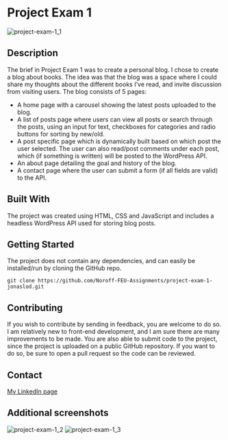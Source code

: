 # Project Exam 1
![project-exam-1_1](https://user-images.githubusercontent.com/95305401/194045035-6f2c0647-370e-4560-b5f4-b0ec1fe55d78.jpg)

## Description

The brief in Project Exam 1 was to create a personal blog. I chose to create a blog about books. The idea was that the blog was a space where I could share my thoughts about the different books I’ve read, and invite discussion from visiting users. The blog consists of 5 pages:
- A home page with a carousel showing the latest posts uploaded to the blog.
- A list of posts page where users can view all posts or search through the posts, using an input for text, checkboxes for categories and radio buttons for sorting by new/old.
- A post specific page which is dynamically built based on which post the user selected. The user can also read/post comments under each post, which (if something is written) will be posted to the WordPress API.
- An about page detailing the goal and history of the blog.
- A contact page where the user can submit a form (if all fields are valid) to the API.

## Built With
The project was created using HTML, CSS and JavaScript and includes a headless WordPress API used for storing blog posts.

## Getting Started
The project does not contain any dependencies, and can easily be installed/run by cloning the GitHub repo.
```
git clone https://github.com/Noroff-FEU-Assignments/project-exam-1-jonaslod.git
```

## Contributing
If you wish to contribute by sending in feedback, you are welcome to do so. I am relatively new to front-end development, and I am sure there are many improvements to be made. You are also able to submit code to the project, since the project is uploaded on a public GitHub repository. If you want to do so, be sure to open a pull request so the code can be reviewed.

## Contact
[My LinkedIn page](www.linkedin.com)

## Additional screenshots
![project-exam-1_2](https://user-images.githubusercontent.com/95305401/194045094-93de36eb-d70a-4c53-b06a-19585b7259c6.jpg)
![project-exam-1_3](https://user-images.githubusercontent.com/95305401/194045110-592900fe-a86c-443e-b0fc-48395665d98e.jpg)
